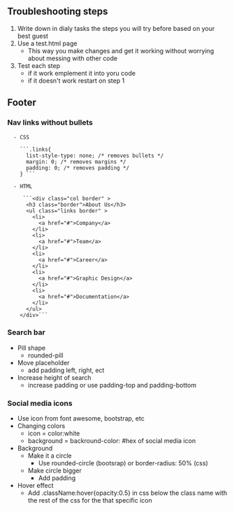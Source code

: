 ## Troubleshooting steps

  1. Write down in dialy tasks the steps you will try before based on your best guest
  2. Use a test.html page
      - This way you make changes and get it working without worrying about messing with other code
  3. Test each step
      - if it work emplement it into yoru code
      - if it doesn't work restart on step 1

## Footer

### Nav links without bullets
      - CSS
     
        ```.links{
          list-style-type: none; /* removes bullets */
          margin: 0; /* removes margins */
          padding: 0; /* removes padding */
        } ```
        
      - HTML
         
         ```<div class="col border" >
          <h3 class="border">About Us</h3>
          <ul class="links border" >
            <li>
              <a href="#">Company</a>
            </li>
            <li>
              <a href="#">Team</a>
            </li>
            <li>
              <a href="#">Career</a>
            </li>
            <li>
              <a href="#">Graphic Design</a>
            </li>
            <li>
              <a href="#">Documentation</a>
            </li>
          </ul>
        </div>```
        
  
### Search bar
  - Pill shape
      - rounded-pill
  - Move placeholder
      - add padding left, right, ect
  - Increase height of search 
      - increase padding or use padding-top and padding-bottom

### Social media icons
  - Use icon from font awesome, bootstrap, etc
  - Changing colors
      - icon = color:white
      - background = backround-color: #hex of social media icon
  - Background 
      - Make it a circle
          - Use rounded-circle (bootsrap) or border-radius: 50% (css)
      - Make circle bigger
          - Add padding 
  - Hover effect
      - Add .className:hover{opacity:0.5} in css below the class name with the rest of the css for the that specific icon
  


